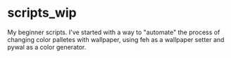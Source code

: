 # scripts_wip

My beginner scripts. I've started with a way to "automate" the process of changing color palletes with wallpaper, using feh as a wallpaper setter and pywal as a color generator.
